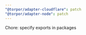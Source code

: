 ```yaml
---
"@torpor/adapter-cloudflare": patch
"@torpor/adapter-node": patch
---
```


Chore: specify exports in packages
